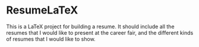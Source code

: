 # ResumeLaTeX
This is a LaTeX project for building a resume. It should include all the resumes that I would like to present at the career fair, and the different kinds of resumes that I would like to show. 
